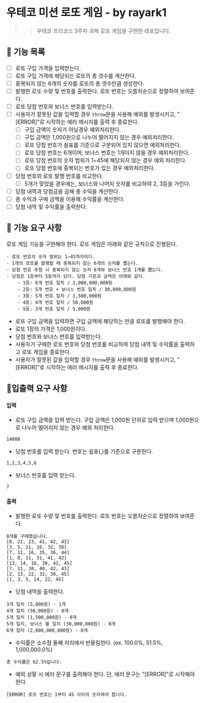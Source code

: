 # 우테코 미션 로또 게임 - by rayark1

>> 우테코 프리코스 3주차 과제 로또 게임을 구현한 레포입니다.

## 🚀 기능 목록

- [  ] 로또 구입 가격을 입력받는다.
- [  ] 로또 구입 가격에 해당되는 로또의 총 갯수를 계산한다.
- [  ] 중복되지 않는 6개의 숫자를 로또의 총 갯수만큼 생성한다.
- [  ] 발행한 로또 수량 및 번호를 출력한다. 로또 번호는 오름차순으로 정렬하여 보여준다.
- [  ] 로또 당첨 번호와 보너스 번호를 입력받는다.
- [  ] 사용자가 잘못된 값을 입력할 경우 `throw`문을 사용해 예외를 
발생시키고, "[ERROR]"로 시작하는 에러 메시지를 출력 후 종료한다.
    - [  ] 구입 금액이 숫자가 아닐경우 예외처리한다.
    - [  ] 구입 금액은 1,000원으로 나누어 떨어지지 않는 경우 예외처리한다.
    - [  ] 로또 당첨 번호가 쉼표를 기준으로 구분되어 있지 않으면 예외처리한다.
    - [  ] 로또 당첨 번호는 6개이며, 보너스 번호는 1개이지 않을 경우 예외처리한다.
    - [  ] 로또 당첨 번호의 숫자 범위가 1~45에 해당되지 않는 경우 예외 처리한다.
    - [  ] 로또 당첨 번호에 중복되는 번호가 있는 경우 예외처리한다.
    
- [  ] 당첨 번호와 로또 발행 번호를 비교한다.
    - [  ] 5개가 맞았을 경우에는, 보너스와 나머지 숫자를 비교하여 2, 3등을 가린다.
- [  ] 당첨 내역과 당첨금을 곱해 총 수익을 계산한다.
- [  ] 총 수익과 구매 금액을 이용해 수익률을 계산한다.
- [  ] 당첨 내역 및 수익률을 출력한다.

## 🚀 기능 요구 사항

로또 게임 기능을 구현해야 한다. 로또 게임은 아래와 같은 규칙으로 진행된다.

```
- 로또 번호의 숫자 범위는 1~45까지이다.
- 1개의 로또를 발행할 때 중복되지 않는 6개의 숫자를 뽑는다.
- 당첨 번호 추첨 시 중복되지 않는 숫자 6개와 보너스 번호 1개를 뽑는다.
- 당첨은 1등부터 5등까지 있다. 당첨 기준과 금액은 아래와 같다.
    - 1등: 6개 번호 일치 / 2,000,000,000원
    - 2등: 5개 번호 + 보너스 번호 일치 / 30,000,000원
    - 3등: 5개 번호 일치 / 1,500,000원
    - 4등: 4개 번호 일치 / 50,000원
    - 5등: 3개 번호 일치 / 5,000원
```

- 로또 구입 금액을 입력하면 구입 금액에 해당하는 만큼 로또를 발행해야 한다.
- 로또 1장의 가격은 1,000원이다.
- 당첨 번호와 보너스 번호를 입력받는다.
- 사용자가 구매한 로또 번호와 당첨 번호를 비교하여 당첨 내역 및 수익률을 출력하고 로또 게임을 종료한다.
- 사용자가 잘못된 값을 입력할 경우 `throw`문을 사용해 예외를 발생시키고, "[ERROR]"로 시작하는 에러 메시지를 출력 후 종료한다.




## 🚀입출력 요구 사항

#### 입력

- 로또 구입 금액을 입력 받는다. 구입 금액은 1,000원 단위로 입력 받으며 1,000원으로 나누어 떨어지지 않는 경우 예외 처리한다.

```
14000
```

- 당첨 번호를 입력 받는다. 번호는 쉼표(,)를 기준으로 구분한다.

```
1,2,3,4,5,6
```

- 보너스 번호를 입력 받는다.

```
7
```

#### 출력

- 발행한 로또 수량 및 번호를 출력한다. 로또 번호는 오름차순으로 정렬하여 보여준다.

```
8개를 구매했습니다.
[8, 21, 23, 41, 42, 43]
[3, 5, 11, 16, 32, 38]
[7, 11, 16, 35, 36, 44]
[1, 8, 11, 31, 41, 42]
[13, 14, 16, 38, 42, 45]
[7, 11, 30, 40, 42, 43]
[2, 13, 22, 32, 38, 45]
[1, 3, 5, 14, 22, 45]
```

- 당첨 내역을 출력한다.

```
3개 일치 (5,000원) - 1개
4개 일치 (50,000원) - 0개
5개 일치 (1,500,000원) - 0개
5개 일치, 보너스 볼 일치 (30,000,000원) - 0개
6개 일치 (2,000,000,000원) - 0개
```

- 수익률은 소수점 둘째 자리에서 반올림한다. (ex. 100.0%, 51.5%, 1,000,000.0%)

```
총 수익률은 62.5%입니다.
```

- 예외 상황 시 에러 문구를 출력해야 한다. 단, 에러 문구는 "[ERROR]"로 시작해야 한다.

```
[ERROR] 로또 번호는 1부터 45 사이의 숫자여야 합니다.
```
